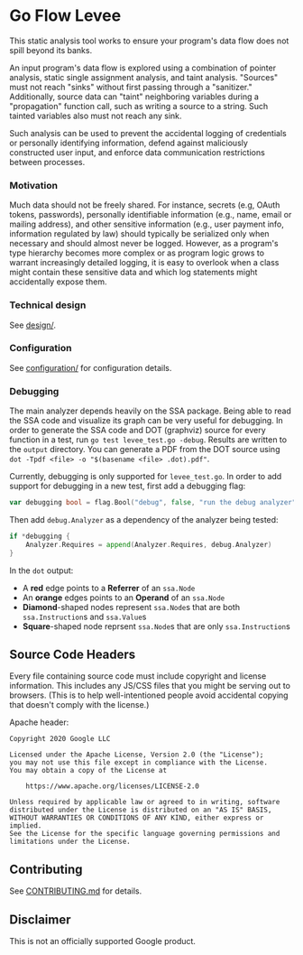 # Go Flow Levee

This static analysis tool works to ensure your program's data flow does not spill beyond its banks.

An input program's data flow is explored using a combination of pointer analysis,
 static single assignment analysis, and taint analysis.
"Sources" must not reach "sinks" without first passing through a "sanitizer."
Additionally, source data can "taint" neighboring variables during a "propagation" function call,
 such as writing a source to a string.
Such tainted variables also must not reach any sink.

Such analysis can be used to prevent the accidental logging of credentials or personally identifying information,
 defend against maliciously constructed user input, and enforce data communication restrictions between processes.

### Motivation

Much data should not be freely shared.
For instance, secrets (e.g, OAuth tokens, passwords),
  personally identifiable information (e.g., name, email or mailing address),
  and other sensitive information (e.g., user payment info, information regulated by law)
  should typically be serialized only when necessary and should almost never be logged.
However, as a program's type hierarchy becomes more complex or
  as program logic grows to warrant increasingly detailed logging,
  it is easy to overlook when a class might contain these sensitive data and
  which log statements might accidentally expose them.

### Technical design

See [design/](design/README.md).

### Configuration

See [configuration/](configuration/README.md) for configuration details.

### Debugging

The main analyzer depends heavily on the SSA package. Being able to read the SSA code and visualize its graph can be very useful for debugging. In order to generate the SSA code and DOT (graphviz) source for every function in a test, run `go test levee_test.go -debug`. Results are written to the `output` directory. You can generate a PDF from the DOT source using `dot -Tpdf <file> -o "$(basename <file> .dot).pdf"`.

Currently, debugging is only supported for `levee_test.go`. In order to add support for debugging in a new test, first add a debugging flag:
```go
var debugging bool = flag.Bool("debug", false, "run the debug analyzer")
```
Then add `debug.Analyzer` as a dependency of the analyzer being tested:
```go
if *debugging {
	Analyzer.Requires = append(Analyzer.Requires, debug.Analyzer)
}
```

In the `dot` output:
* A **red** edge points to a **Referrer** of an `ssa.Node`
* An **orange** edges points to an **Operand** of an `ssa.Node`
* **Diamond**-shaped nodes represent `ssa.Node`s that are both `ssa.Instruction`s and `ssa.Value`s
* **Square**-shaped node reprsent `ssa.Node`s that are only `ssa.Instruction`s

## Source Code Headers

Every file containing source code must include copyright and license
information. This includes any JS/CSS files that you might be serving out to
browsers. (This is to help well-intentioned people avoid accidental copying that
doesn't comply with the license.)

Apache header:

    Copyright 2020 Google LLC

    Licensed under the Apache License, Version 2.0 (the "License");
    you may not use this file except in compliance with the License.
    You may obtain a copy of the License at

        https://www.apache.org/licenses/LICENSE-2.0

    Unless required by applicable law or agreed to in writing, software
    distributed under the License is distributed on an "AS IS" BASIS,
    WITHOUT WARRANTIES OR CONDITIONS OF ANY KIND, either express or implied.
    See the License for the specific language governing permissions and
    limitations under the License.

## Contributing

See [CONTRIBUTING.md](CONTRIBUTING.md) for details.

## Disclaimer

This is not an officially supported Google product.
